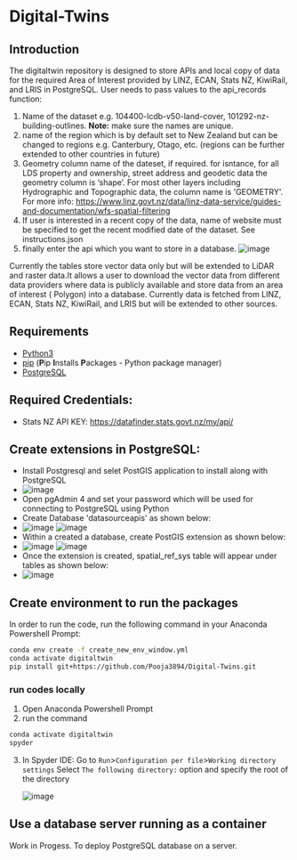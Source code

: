 # Digital-Twins

## Introduction

The digitaltwin repository is designed to store APIs and local copy of data for the required Area of Interest provided
by LINZ, ECAN, Stats NZ, KiwiRail, and LRIS in PostgreSQL. User needs to pass values to the api_records function:

1. Name of the dataset e.g. 104400-lcdb-v50-land-cover, 101292-nz-building-outlines. **Note:** make sure the names are
   unique.
2. name of the region which is by default set to New Zealand but can be changed to regions e.g. Canterbury, Otago,
   etc. (regions can be further extended to other countries in future)
3. Geometry column name of the dateset, if required. for isntance, for all LDS property and ownership, street address
   and geodetic data the geometry column is ‘shape’. For most other layers including Hydrographic and Topographic data,
   the column name is 'GEOMETRY'. For more
   info: https://www.linz.govt.nz/data/linz-data-service/guides-and-documentation/wfs-spatial-filtering
4. If user is interested in a recent copy of the data, name of website must be specified to get the recent modified date
   of the dataset. See instructions.json
5. finally enter the api which you want to store in a database.
   ![image](https://user-images.githubusercontent.com/86580534/133012962-86d117f9-7ee7-4701-9497-c50484d5cdc7.png)

Currently the tables store vector data only but will be extended to LiDAR and raster data.It allows a user to download
the vector data from different data providers where data is publicly available and store data from an area of interest (
Polygon) into a database. Currently data is fetched from LINZ, ECAN, Stats NZ, KiwiRail, and LRIS but will be extended
to other sources.

## Requirements

* [Python3](https://www.python.org/downloads/)
* [pip](https://pypi.org/project/pip/) (**P**ip **I**nstalls **P**ackages - Python package manager)
* [PostgreSQL](https://www.postgresql.org/download/)

## Required Credentials:

* Stats NZ API KEY: https://datafinder.stats.govt.nz/my/api/

## Create extensions in PostgreSQL:

* Install Postgresql and selet PostGIS application to install along with PostgreSQL
* ![image](https://user-images.githubusercontent.com/86580534/133153382-3a5c1069-2e65-4938-933f-5c305515fc58.png)
* Open pgAdmin 4 and set your password which will be used for connecting to PostgreSQL using Python
* Create Database 'datasourceapis' as shown below:
* ![image](https://user-images.githubusercontent.com/86580534/133153639-3b21aec0-1eb3-45de-8f73-b5caa5b102ee.png)          ![image](https://user-images.githubusercontent.com/86580534/133153696-fc992bbb-2de4-443a-beaa-a92a5c176bc1.png)
* Within a created a database, create PostGIS extension as shown below:
* ![image](https://user-images.githubusercontent.com/86580534/133153968-0d65230f-2b5d-4686-b115-2c354f66f04e.png)          ![image](https://user-images.githubusercontent.com/86580534/133154073-4e1702f8-866c-45a3-a8aa-4c1a505cf9b4.png)
* Once the extension is created, spatial_ref_sys table will appear under tables as shown below:
* ![image](https://user-images.githubusercontent.com/86580534/133154207-a8e5c181-7a8d-4a4a-81ce-aeae930e9593.png)

## Create environment to run the packages

In order to run the code, run the following command in your Anaconda Powershell Prompt:

```bash
conda env create -f create_new_env_window.yml
conda activate digitaltwin
pip install git+https://github.com/Pooja3894/Digital-Twins.git
```

### run codes locally

1. Open Anaconda Powershell Prompt
2. run the command

```bash 
conda activate digitaltwin
spyder
```

3. In Spyder IDE: Go to `Run`>`Configuration per file`>`Working directory settings` Select `The following directory:` option
   and specify the root of the directory

   ![image](https://user-images.githubusercontent.com/86580534/133013167-c7e4541a-5723-4a76-9344-25f9f835b986.png)

## Use a database server running as a container

Work in Progess. To deploy PostgreSQL database on a server.

